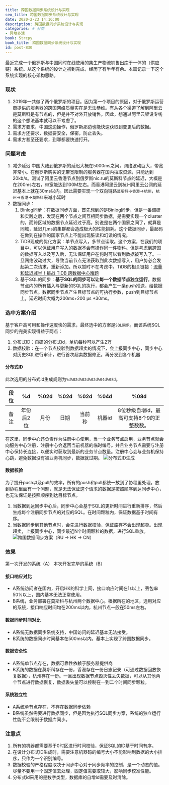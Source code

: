 ```yaml
---
title: 跨国数据同步系统设计与实现
seo_title: 跨国数据同步系统设计与实现
date: 2020-2-23 14:16:00
description: 跨国数据同步系统设计与实现
categories: # 分类
- 异地多活
book: Strcpy
book_title: 跨国数据同步系统设计与实现
id: post-830
---
```


最近完成一个俄罗斯与中国同时在线使用的集生产物流销售出库于一体的（供应链）系统。从这个系统的设计之初到完成，经历了有半年有余。本篇记录一下这个系统实现的核心架构思路。

### 现状
1. 2019年一共做了两个俄罗斯的项目。因为第一个项目的原因，对于俄罗斯运营商提供的服务器的跨国网络质量实在是无法恭维。有从各个渠道了解到阿里云是莫斯科是有节点的，但是并不对外开放销售。因此，想通过阿里云架设专线的这个想法基本就可以不考虑了。
2. 需求方要求，中国这边操作，俄罗斯那边也能快速获取到变更后的数据。
3. 需求方还要求，数据要安全，保密，防止丢失。
4. 需求方甚至还要求，到哪都要快速打开。

### 问题考虑
1. 减少延迟
	中国大陆到俄罗斯的延迟大概在5000ms之间，网络波动巨大，带宽非常小。在俄罗斯购买的无带宽限制的服务器在国内拉取资源，只能达到20kb/s。测试了阿里云香港节点到俄罗斯nic.ru的莫斯科节点的延迟，大概是在200ms左右，带宽能达到100M左右。而香港阿里云到杭州阿里云公网的延迟基本上就在30ms以内。因此需要实现一个双向链路`莫斯科`->`香港`->`杭州`，`杭州`->`香港`->`莫斯科`来减小延时
2. 数据同步：
	1. Binlog同步：在数据同步方面，首先想到的是Binlog同步，但是一番调研和实践之后，发现在两个节点之间互相同步数据，是需要实现一个cluster的，而跨区域的数据节点延迟过于高。别说是在两个国家之间了，就算是同城，延迟几ms的集群都会造成极大的性能损耗。这个数据同步，最起码在做到在操作的国家节点上不能出现脏读和幻读的情况。
	2. TiDB现成的优化方案：单节点写入，多节点读取。这个方案，在我们的项目中，可以保证用户写入的数据不会有操作同一件物料。但是考虑到跨国的数据写入以及写入后，无法保证用户在何时可以看到数据被写入了。一旦网络波动过大，导致当前节点无法获取到此次数据写入，用户势必会发起第二次请求，重新添加。所以暂时不在考虑中。TiDB的相关链接：[流量和延迟减半！挑战 TiDB 跨数据中心难题](https://zhuanlan.zhihu.com/p/94663335)
	3. 基于SQL的同步：**基于SQL的同步可以让每一个数据节点独立运行**。数据节点内的所有插入与更新的SQL的执行，都会产生一条push推送，给数据同步节点。数据同步节点产生目标节点的可执行参数，push到目标节点上。延迟时间大概为200ms+200 μs +30ms。

### 选中方案介绍
基于客户高可用和操作速度快的需求，最终选中的方案是`SQL同步`。而该系统SQL同步的完美实现得益于两点：
1. 分布式ID：自研的分布式id，单机每秒可以产生2万
2. 数据校验：在一个节点校验到数据超卖的情况下，会上报同步中心，同步中心对历史SQL进行审计，进行首次超卖数据修正。再分发到各个机器

#### 分布式ID
此次选用的分布式id生成规则为`%d%02d%02d%02d%04d%08d`。

| 段位 |  %d |  %02d |  %02d |%02d |%04d | %08d |
| :------------: | :------------: | :------------: | :------------: | :------------: | :------------: |:------------: |
|  备注 | 年份后2位  | 月份  | 日期  | 当前秒  |机器id| 8位秒级自增id，最高可支持8个9的正整数数。|

在这里，同步中心还负责作为注册中心使用，当一个业务节点启用，业务节点就会向服务中心注册，注册中心会返回当前机器的临时编号。并且业务节点需要与注册中心保持长连接，以便实时获取到最新的业务节点数量。注册中心会与业务机保持心跳，避免数据没有被业务机同步，数据就过期。
![分布式ID生成](https://static.jinfeijie.cn/wp-content/uploads/2020/02/分布式ID.jpeg)

#### 数据校验
为了提升push以及pull的效率，所有的push和pull都统一放到了协程里处理。放到协程里面有一个问题，就是无法保证这个请求的数据是按照顺序到达同步中心，也无法保证是按照顺序到达目标节点。
1. 当数据到达同步中心后，同步中心会基于SQL的更新时间进行重新排序，然后生成每个注册同步节点的对应的SQL。在时间颗粒内，保证数据基于时间有序。
2. 当数据同步到其他节点时，会先进行数据校验，保证库存不会出现超卖。出现超卖，上报同步中心，同步最近N个时间颗粒的数据，进行SQL重放。
![跨国数据同步方案（RU -> HK -> CN）](https://static.jinfeijie.cn/wp-content/uploads/2020/02/跨国数据同步方案（RU-HK-CN）.jpeg)

### 效果
第一次开发的系统（A）
本次开发完毕的系统（B）

#### 接口响应对比
- A系统访问者在国内，开启HK的科学上网，接口响应时间在1s以上，丢包率50%以上，国内基本无法正常使用。
- B系统，业务部署在莫斯科与杭州两个数据中心。根据所在的地区，选用对应的系统，接口响应时间均在200ms以内，杭州节点一般在50ms左右。

#### 数据同步时间对比
- A系统无数据同步系统支持，中国访问的延迟基本无法接受。
- B系统的数据同步时间基本在500ms以内。基本上实现了跨国数据同步。

#### 数据安全性
- A系统单节点存在，数据可靠性依赖于服务器提供商
- B系统的数据在莫斯科存在一份，香港存在一份日志记录（可通过数据回放恢复数据），杭州存在一份。一旦出现数据节点毁灭性丢失数据，可以从其他两个节点进行数据恢复，数据丢失量可以控制在一到二个时间同步颗粒。

#### 系统独立性
- A系统单节点存在，不存在数据同步依赖
- B系统虽然需要进行数据同步，但是因为执行SQL同步方案，系统的独立运行性能不会限制于数据库同步。

### 注意点
1. 所有的机器都需要基于0时区进行时间校验，保证SQL的ID基于时间有序。
2. 在设计分布式ID生成时，需要注意机器码的编号大小不能影响到数据的大小排序，只作为一个识别编号。
3. 数据校验的严格程度取决于同步中心对于同步频率的控制，是一个动态的值。尽量不要用一个固定值去处理，固定值需要取较大，影响同步校准性能。
4. 分布式id采用的是数字类型，数据库的自增id需要及时清除。

